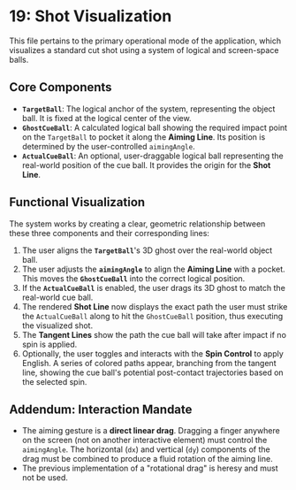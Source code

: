 # 19: Shot Visualization

This file pertains to the primary operational mode of the application, which visualizes a standard cut shot using a system of logical and screen-space balls.
## Core Components

* **`TargetBall`**: The logical anchor of the system, representing the object ball. It is fixed at the logical center of the view.
* **`GhostCueBall`**: A calculated logical ball showing the required impact point on the `TargetBall` to pocket it along the **Aiming Line**. Its position is determined by the user-controlled `aimingAngle`.
* **`ActualCueBall`**: An optional, user-draggable logical ball representing the real-world position of the cue ball. It provides the origin for the **Shot Line**.

## Functional Visualization

The system works by creating a clear, geometric relationship between these three components and their corresponding lines:

1.  The user aligns the **`TargetBall`**'s 3D ghost over the real-world object ball.
2.  The user adjusts the **`aimingAngle`** to align the **Aiming Line** with a pocket. This moves the **`GhostCueBall`** into the correct logical position.
3.  If the **`ActualCueBall`** is enabled, the user drags its 3D ghost to match the real-world cue ball.
4.  The rendered **Shot Line** now displays the exact path the user must strike the `ActualCueBall` along to hit the `GhostCueBall` position, thus executing the visualized shot.
5.  The **Tangent Lines** show the path the cue ball will take after impact if no spin is applied.
6.  Optionally, the user toggles and interacts with the **Spin Control** to apply English. A series of colored paths appear, branching from the tangent line, showing the cue ball's potential post-contact trajectories based on the selected spin.

## Addendum: Interaction Mandate

* The aiming gesture is a **direct linear drag**. Dragging a finger anywhere on the screen (not on another interactive element) must control the `aimingAngle`. The horizontal (`dx`) and vertical (`dy`) components of the drag must be combined to produce a fluid rotation of the aiming line.
* The previous implementation of a "rotational drag" is heresy and must not be used.